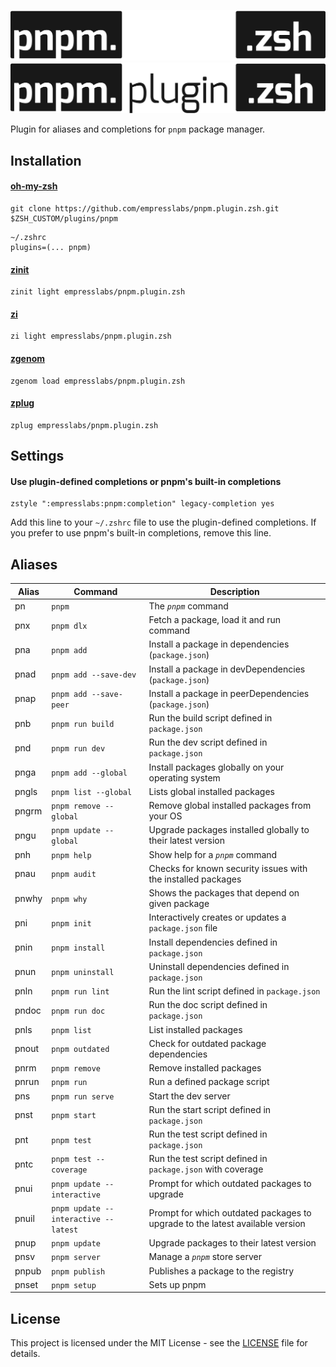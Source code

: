 <p align="center">
  <a href="#gh-dark-mode-only" target="_blank" rel="noopener noreferrer">
    <img src=".github/assets/night.svg" alt="pnpm.plugin.zsh">
  </a>

  <a href="#gh-light-mode-only" target="_blank" rel="noopener noreferrer">
    <img src=".github/assets/day.svg" alt="pnpm.plugin.zsh">
  </a>
</p>

Plugin for aliases and completions for `pnpm` package manager.

## Installation

#### [oh-my-zsh](https://github.com/ohmyzsh/ohmyzsh)

```shell
git clone https://github.com/empresslabs/pnpm.plugin.zsh.git $ZSH_CUSTOM/plugins/pnpm
```

```shell
~/.zshrc
plugins=(... pnpm)
```

#### [zinit](https://github.com/zdharma-continuum/zinit)

```shell
zinit light empresslabs/pnpm.plugin.zsh
```

#### [zi](https://github.com/z-shell/zi)

```shell
zi light empresslabs/pnpm.plugin.zsh
```

#### [zgenom](https://github.com/jandamm/zgenom)

```shell
zgenom load empresslabs/pnpm.plugin.zsh
```

#### [zplug](https://github.com/zplug/zplug)

```shell
zplug empresslabs/pnpm.plugin.zsh
```

## Settings

#### Use plugin-defined completions or pnpm's built-in completions

```shell
zstyle ":empresslabs:pnpm:completion" legacy-completion yes
```

Add this line to your `~/.zshrc` file to use the plugin-defined completions. If you prefer to use pnpm's built-in completions, remove this line.

## Aliases

| Alias | Command                              | Description                                                                   |
| ----- | ------------------------------------ | ----------------------------------------------------------------------------- |
| pn    | `pnpm`                               | The _`pnpm`_ command                                                          |
| pnx   | `pnpm dlx`                           | Fetch a package, load it and run command                                      |
| pna   | `pnpm add`                           | Install a package in dependencies (`package.json`)                            |
| pnad  | `pnpm add --save-dev`                | Install a package in devDependencies (`package.json`)                         |
| pnap  | `pnpm add --save-peer`               | Install a package in peerDependencies (`package.json`)                        |
| pnb   | `pnpm run build`                     | Run the build script defined in `package.json`                                |
| pnd   | `pnpm run dev`                       | Run the dev script defined in `package.json`                                  |
| pnga  | `pnpm add --global`                  | Install packages globally on your operating system                            |
| pngls | `pnpm list --global`                 | Lists global installed packages                                               |
| pngrm | `pnpm remove --global`               | Remove global installed packages from your OS                                 |
| pngu  | `pnpm update --global`               | Upgrade packages installed globally to their latest version                   |
| pnh   | `pnpm help`                          | Show help for a _`pnpm`_ command                                              |
| pnau  | `pnpm audit`                         | Checks for known security issues with the installed packages                  |
| pnwhy | `pnpm why`                           | Shows the packages that depend on given package                               |
| pni   | `pnpm init`                          | Interactively creates or updates a `package.json` file                        |
| pnin  | `pnpm install`                       | Install dependencies defined in `package.json`                                |
| pnun  | `pnpm uninstall`                     | Uninstall dependencies defined in `package.json`                              |
| pnln  | `pnpm run lint`                      | Run the lint script defined in `package.json`                                 |
| pndoc | `pnpm run doc`                       | Run the doc script defined in `package.json`                                  |
| pnls  | `pnpm list`                          | List installed packages                                                       |
| pnout | `pnpm outdated`                      | Check for outdated package dependencies                                       |
| pnrm  | `pnpm remove`                        | Remove installed packages                                                     |
| pnrun | `pnpm run`                           | Run a defined package script                                                  |
| pns   | `pnpm run serve`                     | Start the dev server                                                          |
| pnst  | `pnpm start`                         | Run the start script defined in `package.json`                                |
| pnt   | `pnpm test`                          | Run the test script defined in `package.json`                                 |
| pntc  | `pnpm test --coverage`               | Run the test script defined in `package.json` with coverage                   |
| pnui  | `pnpm update --interactive`          | Prompt for which outdated packages to upgrade                                 |
| pnuil | `pnpm update --interactive --latest` | Prompt for which outdated packages to upgrade to the latest available version |
| pnup  | `pnpm update`                        | Upgrade packages to their latest version                                      |
| pnsv  | `pnpm server`                        | Manage a _`pnpm`_ store server                                                |
| pnpub | `pnpm publish`                       | Publishes a package to the registry                                           |
| pnset | `pnpm setup`                         | Sets up pnpm                                                                  |

## License

This project is licensed under the MIT License - see the [LICENSE](LICENSE) file for details.
